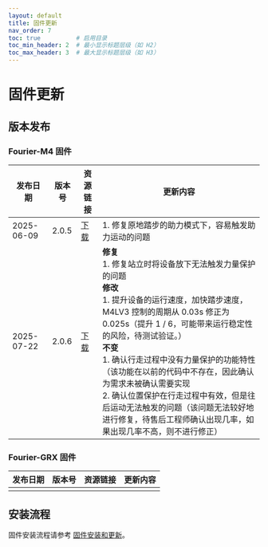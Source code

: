 ```yaml
---
layout: default
title: 固件更新
nav_order: 7
toc: true          # 启用目录
toc_min_header: 2  # 最小显示标题层级（如 H2）
toc_max_header: 3  # 最大显示标题层级（如 H3）
---
```


# 固件更新

## 版本发布

### Fourier-M4 固件

| 发布日期       | 版本号   | 资源链接                                                                                  | 更新内容                                                                                                                                                                                                                                                                                     |
|------------|-------|---------------------------------------------------------------------------------------|------------------------------------------------------------------------------------------------------------------------------------------------------------------------------------------------------------------------------------------------------------------------------------------|
| 2025-06-09 | 2.0.5 | [下载](https://fourier-m4-1302548221.cos.ap-shanghai.myqcloud.com/fourier-m4-2.0.5.deb) | 1. 修复原地踏步的助力模式下，容易触发助力运动的问题                                                                                                                                                                                                                                                              |
| 2025-07-22 | 2.0.6 | [下载](https://fourier-m4-1302548221.cos.ap-shanghai.myqcloud.com/fourier-m4-2.0.6.deb) | **修复**<br/>1. 修复站立时将设备放下无法触发力量保护的问题 <br/> **修改** <br/> 1. 提升设备的运行速度，加快踏步速度，M4LV3 控制的周期从 0.03s 修正为 0.025s（提升 1 / 6，可能带来运行稳定性的风险，待测试验证。）<br/>**不变**<br/>1. 确认行走过程中没有力量保护的功能特性（该功能在以前的代码中不存在，因此确认为需求未被确认需要实现<br/>2. 确认位置保护在行走过程中有效，但是往后运动无法触发的问题（该问题无法较好地进行修复，待售后工程师确认出现几率，如果出现几率不高，则不进行修正） |

### Fourier-GRX 固件

| 发布日期 | 版本号 | 资源链接 | 更新内容 |
|------|-----|------|------|
|      |     |      |

## 安装流程

固件安装流程请参考 [固件安装和更新](/fourier-grx-M4/docs/usage#固件安装和更新)。